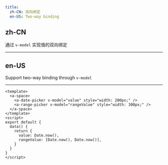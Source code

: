 ```yaml
title:
  zh-CN: 双向绑定
  en-US: Two-way binding
```

## zh-CN

通过 `v-model` 实现值的双向绑定

---

## en-US

Support two-way binding through `v-model`

---

```vue
<template>
  <a-space>
    <a-date-picker v-model="value" style="width: 200px;" />
    <a-range-picker v-model="rangeValue" style="width: 300px;" />
  </a-space>
</template>
<script>
export default {
  data() {
    return {
      value: Date.now(),
      rangeValue: [Date.now(), Date.now()],
    }
  }
}
</script>
```
